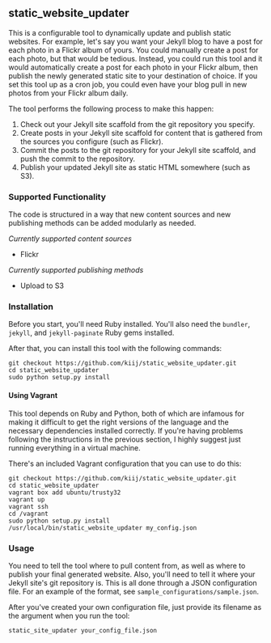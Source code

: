 ## static_website_updater

This is a configurable tool to dynamically update and publish static websites. For example, let's say you want your Jekyll blog to have a post for each photo in a Flickr album of yours. You could manually create a post for each photo, but that would be tedious. Instead, you could run this tool and it would automatically create a post for each photo in your Flickr album, then publish the newly generated static site to your destination of choice. If you set this tool up as a cron job, you could even have your blog pull in new photos from your Flickr album daily.

The tool performs the following process to make this happen:

1. Check out your Jekyll site scaffold from the git repository you specify.
1. Create posts in your Jekyll site scaffold for content that is gathered from the sources you configure (such as Flickr).
2. Commit the posts to the git repository for your Jekyll site scaffold, and push the commit to the repository.
3. Publish your updated Jekyll site as static HTML somewhere (such as S3).

### Supported Functionality

The code is structured in a way that new content sources and new publishing methods can be added modularly as needed.

*Currently supported content sources*

- Flickr

*Currently supported publishing methods*

- Upload to S3

### Installation

Before you start, you'll need Ruby installed. You'll also need the `bundler`, `jekyll`, and `jekyll-paginate` Ruby gems installed.

After that, you can install this tool with the following commands:

    git checkout https://github.com/kiij/static_website_updater.git
    cd static_website_updater
    sudo python setup.py install

#### Using Vagrant

This tool depends on Ruby and Python, both of which are infamous for making it difficult to get the right versions of the language and the necessary dependencies installed correctly. If you're having problems following the instructions in the previous section, I highly suggest just running everything in a virtual machine.

There's an included Vagrant configuration that you can use to do this:

    git checkout https://github.com/kiij/static_website_updater.git
    cd static_website_updater
    vagrant box add ubuntu/trusty32
    vagrant up
    vagrant ssh
    cd /vagrant
    sudo python setup.py install
    /usr/local/bin/static_website_updater my_config.json
    
    

### Usage

You need to tell the tool where to pull content from, as well as where to publish your final generated website. Also, you'll need to tell it where your Jekyll site's git repository is. This is all done through a JSON configuration file. For an example of the format, see `sample_configurations/sample.json`.

After you've created your own configuration file, just provide its filename as the argument when you run the tool:

    static_site_updater your_config_file.json

